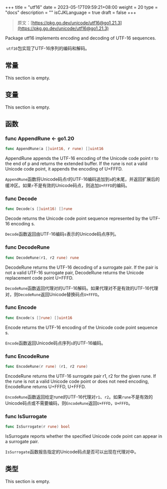 +++
title = "utf16"
date = 2023-05-17T09:59:21+08:00
weight = 20
type = "docs"
description = ""
isCJKLanguage = true
draft = false
+++
> 原文：[https://pkg.go.dev/unicode/utf16@go1.21.3](https://pkg.go.dev/unicode/utf16@go1.21.3)

Package utf16 implements encoding and decoding of UTF-16 sequences.

​	`utf16`包实现了UTF-16序列的编码和解码。

## 常量 

This section is empty.

## 变量

This section is empty.

## 函数

### func AppendRune  <- go1.20

``` go 
func AppendRune(a []uint16, r rune) []uint16
```

AppendRune appends the UTF-16 encoding of the Unicode code point r to the end of p and returns the extended buffer. If the rune is not a valid Unicode code point, it appends the encoding of U+FFFD.

​	`AppendRune`函数将Unicode码点r的UTF-16编码追加到`a`的末尾，并返回扩展后的缓冲区。如果`r`不是有效的Unicode码点，则追加`U+FFFD`的编码。

### func Decode 

``` go 
func Decode(s []uint16) []rune
```

Decode returns the Unicode code point sequence represented by the UTF-16 encoding s.

​	`Decode`函数返回由UTF-16编码`s`表示的Unicode码点序列。

### func DecodeRune 

``` go 
func DecodeRune(r1, r2 rune) rune
```

DecodeRune returns the UTF-16 decoding of a surrogate pair. If the pair is not a valid UTF-16 surrogate pair, DecodeRune returns the Unicode replacement code point U+FFFD.

​	`DecodeRune`函数返回代理对的UTF-16解码。如果代理对不是有效的UTF-16代理对，则`DecodeRune`返回Unicode替换码点`U+FFFD`。

### func Encode 

``` go 
func Encode(s []rune) []uint16
```

Encode returns the UTF-16 encoding of the Unicode code point sequence s.

​	`Encode`函数返回Unicode码点序列`s`的UTF-16编码。

### func EncodeRune 

``` go 
func EncodeRune(r rune) (r1, r2 rune)
```

EncodeRune returns the UTF-16 surrogate pair r1, r2 for the given rune. If the rune is not a valid Unicode code point or does not need encoding, EncodeRune returns U+FFFD, U+FFFD.

​	`EncodeRune`函数返回给定rune的UTF-16代理对`r1`、`r2`。如果`rune`不是有效的Unicode码点或不需要编码，则`EncodeRune`返回`U+FFFD`，`U+FFFD`。

### func IsSurrogate 

``` go 
func IsSurrogate(r rune) bool
```

IsSurrogate reports whether the specified Unicode code point can appear in a surrogate pair.

​	`IsSurrogate`函数报告指定的Unicode码点是否可以出现在代理对中。

## 类型

This section is empty.